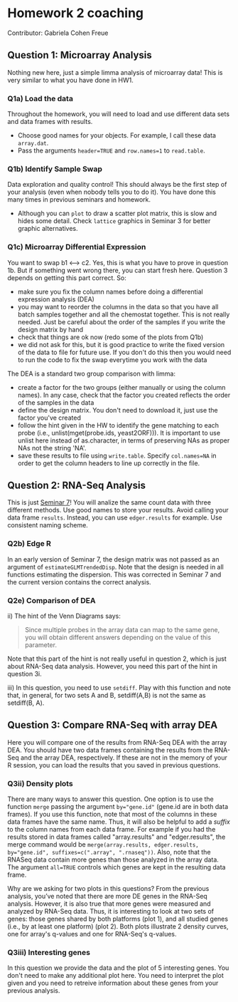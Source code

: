 Homework 2 coaching
======================================================================

Contributor: Gabriela Cohen Freue

## Question 1: Microarray Analysis

Nothing new here, just a simple limma analysis of microarray data! This is very similar to what you have done in HW1.

### Q1a) Load the data
Throughout the homework, you will need to load and use different data sets and data frames with results. 
- Choose good names for your objects. For example, I call these data `array.dat`.
- Pass the arguments `header=TRUE` and `row.names=1` to `read.table`.

### Q1b) Identify Sample Swap
Data exploration and quality control! This should always be the first step of your analysis (even when nobody tells you to do it). You have done this many times in previous seminars and homework. 
- Although you can `plot` to draw a scatter plot matrix, this is slow and hides some detail. Check `lattice` graphics in Seminar 3 for better graphic alternatives.

### Q1c) Microarray Differential Expression
You want to swap b1 <--> c2. Yes, this is what you have to prove in question 1b. But if something went wrong there, you can start fresh here. Question 3 depends on getting this part correct. So: 
- make sure you fix the column names before doing a differential expression analysis (DEA)
- you may want to reorder the columns in the data so that you have all batch samples together and all the chemostat together. This is not really needed. Just be careful about the order of the samples if you write the design matrix by hand
- check that things are ok now (redo some of the plots from Q1b) 
- we did not ask for this, but it is good practice to write the fixed version of the data to file for future use. If you don't do this then you would need to run the code to fix the swap everytime you work with the data

The DEA is a standard two group comparison with limma:
- create a factor for the two groups (either manually or using the column names). In any case, check that the factor you created reflects the order of the samples in the data
- define the design matrix. You don't need to download it, just use the factor you've created
- follow the hint given in the HW to identify the gene matching to each probe (i.e., unlist(mget(probe.ids, yeast2ORF))). It is important to use unlist here instead of as.character, in terms of preserving NAs as proper NAs not the string 'NA'.
- save these results to file using `write.table`. Specify `col.names=NA` in order to get the column headers to line up correctly in the file.

## Question 2: RNA-Seq Analysis

This is just [Seminar 7](http://www.ugrad.stat.ubc.ca/~stat540/seminars/seminar07_RNA-seq.html)! You will analize the same count data with three different methods. Use good names to store your results. Avoid calling your data frame `results`. Instead, you can use `edger.results` for example. Use consistent naming scheme.

### Q2b) Edge R
In an early version of Seminar 7, the design matrix was not passed as an argument of `estimateGLMTrendedDisp`. Note that the design is needed in all functions estimating the dispersion. This was corrected in Seminar 7 and the current version contains the correct analysis.

### Q2e) Comparison of DEA
ii) The hint of the Venn Diagrams says: 

> Since multiple probes in the array data can map to the same gene, you will obtain different answers depending on the value of this parameter.

Note that this part of the hint is not really useful in question 2, which is just about RNA-Seq data analysis. However, you need this part of the hint in question 3i.

iii) In this question, you need to use `setdiff`. Play with this function and note that, in general, for two sets A and B, setdiff(A,B) is not the same as setdiff(B, A).

## Question 3: Compare RNA-Seq with array DEA
Here you will compare one of the results from RNA-Seq DEA with the array DEA. You should have two data frames containing the results from the RNA-Seq and the array DEA, respectively. If these are not in the memory of your R session, you can load the results that you saved in previous questions. 

### Q3ii) Density plots
There are many ways to answer this question. One option is to use the function `merge` passing the argument `by="gene.id"` (gene.id are in both data frames). If you use this function, note that most of the columns in these data frames have the same name. Thus, it will also be helpful to add a *suffix* to the column names from each data frame. For example if you had the results stored in data frames called "array.results" and "edger.results", the merge command would be `merge(array.results, edger.results, by="gene.id", suffixes=c(".array", ".rnaseq"))`. Also, note that the RNASeq data contain more genes than those analyzed in the array data. The argument `all=TRUE` controls which genes are kept in the resulting data frame.

Why are we asking for two plots in this questions? From the previous analysis, you’ve noted that there are more DE genes in the RNA-Seq analysis. However, it is also true that more genes were measured and analyzed by RNA-Seq data. Thus, it is interesting to look at two sets of genes: those genes shared by both platforms (plot 1), and all studied genes (i.e., by at least one platform) (plot 2). Both plots illustrate 2 density curves, one for array's q-values and one for RNA-Seq's q-values.

### Q3iii) Interesting genes
In this question we provide the data and the plot of 5 interesting genes. You don't need to make any additional plot here. You need to interpret the plot given and you need to retreive information about these genes from your previous analysis.

